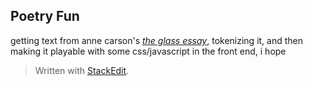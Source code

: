 ## Poetry Fun

getting text from anne carson's *[the glass essay](https://www.poetryfoundation.org/poems/48636/the-glass-essay)*, tokenizing it, and then making it playable with some css/javascript in the front end, i hope

> Written with [StackEdit](https://stackedit.io/).